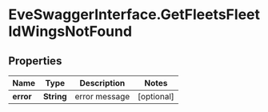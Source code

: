 # EveSwaggerInterface.GetFleetsFleetIdWingsNotFound

## Properties
Name | Type | Description | Notes
------------ | ------------- | ------------- | -------------
**error** | **String** | error message | [optional] 


